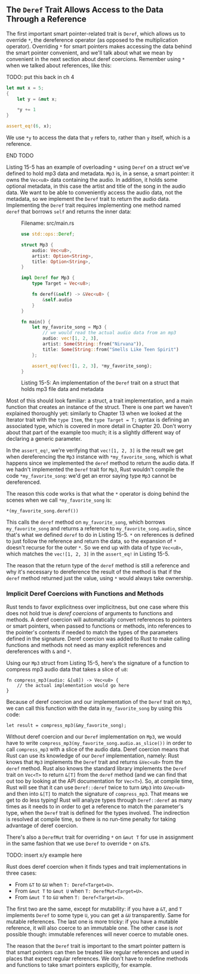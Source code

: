## The `Deref` Trait Allows Access to the Data Through a Reference

The first important smart pointer-related trait is `Deref`, which allows us to
override `*`, the dereference operator (as opposed to the multiplication
operator). Overriding `*` for smart pointers makes accessing the data behind
the smart pointer convenient, and we'll talk about what we mean by convenient
in the next section about deref coercions. Remember using `*` when we talked
about references, like this:

TODO: put this back in ch 4

```rust
let mut x = 5;
{
    let y = &mut x;

    *y += 1
}

assert_eq!(6, x);
```

We use `*y` to access the data that `y` refers to, rather than `y` itself,
which is a reference.

END TODO

Listing 15-5 has an example of overloading `*` using `Deref` on a struct we've
defined to hold mp3 data and metadata. `Mp3` is, in a sense, a smart pointer:
it owns the `Vec<u8>` data containing the audio. In addition, it holds some
optional metadata, in this case the artist and title of the song in the audio
data. We want to be able to conveniently access the audio data, not the
metadata, so we implement the `Deref` trait to return the audio data.
Implementing the `Deref` trait requires implementing one method named `deref`
that borrows `self` and returns the inner data:

<figure>
<span class="filename">Filename: src/main.rs</span>

```rust
use std::ops::Deref;

struct Mp3 {
    audio: Vec<u8>,
    artist: Option<String>,
    title: Option<String>,
}

impl Deref for Mp3 {
    type Target = Vec<u8>;

    fn deref(&self) -> &Vec<u8> {
        &self.audio
    }
}

fn main() {
    let my_favorite_song = Mp3 {
        // we would read the actual audio data from an mp3 file
        audio: vec![1, 2, 3],
        artist: Some(String::from("Nirvana")),
        title: Some(String::from("Smells Like Teen Spirit")),
    };

    assert_eq!(vec![1, 2, 3], *my_favorite_song);
}
```

<figcaption>

Listing 15-5: An implementation of the `Deref` trait on a struct that holds mp3
file data and metadata

</figcaption>
</figure>

Most of this should look familiar: a struct, a trait implementation, and a
main function that creates an instance of the struct. There is one part we
haven't explained thoroughly yet: similarly to Chapter 13 when we looked at the
Iterator trait with the `type Item`, the `type Target = T;` syntax is defining
an associated type, which is covered in more detail in Chapter 20. Don't worry
about that part of the example too much; it is a slightly different way of
declaring a generic parameter.

In the `assert_eq!`, we're verifying that `vec![1, 2, 3]` is the result we get
when dereferencing the `Mp3` instance with `*my_favorite_song`, which is what
happens since we implemented the `deref` method to return the audio data. If
we hadn't implemented the `Deref` trait for `Mp3`, Rust wouldn't compile the
code `*my_favorite_song`: we'd get an error saying type `Mp3` cannot be
dereferenced.

The reason this code works is that what the `*` operator is doing behind
the scenes when we call `*my_favorite_song` is:

```rust,ignore
*(my_favorite_song.deref())
```

This calls the `deref` method on `my_favorite_song`, which borrows
`my_favorite_song` and returns a reference to `my_favorite_song.audio`, since
that's what we defined `deref` to do in Listing 15-5. `*` on references is
defined to just follow the reference and return the data, so the expansion of
`*` doesn't recurse for the outer `*`. So we end up with data of type
`Vec<u8>`, which matches the `vec![1, 2, 3]` in the `assert_eq!` in Listing
15-5.

The reason that the return type of the `deref` method is still a reference and
why it's necessary to dereference the result of the method is that if the
`deref` method returned just the value, using `*` would always take ownership.

### Implicit Deref Coercions with Functions and Methods

Rust tends to favor explicitness over implicitness, but one case where this
does not hold true is *deref coercions* of arguments to functions and methods.
A deref coercion will automatically convert references to pointers or smart
pointers, when passed to functions or methods, into references to the pointer's
contents if needed to match the types of the parameters defined in the
signature. Deref coercion was added to Rust to make calling functions and
methods not need as many explicit references and dereferences with `&` and `*`.

Using our `Mp3` struct from Listing 15-5, here's the signature of a function to
compress mp3 audio data that takes a slice of `u8`:

```rust,ignore
fn compress_mp3(audio: &[u8]) -> Vec<u8> {
    // the actual implementation would go here
}
```

Because of deref coercion and our implementation of the `Deref` trait on `Mp3`,
we can call this function with the data in `my_favorite_song` by using this
code:

```rust,ignore
let result = compress_mp3(&my_favorite_song);
```

Without deref coercion and our `Deref` implementation on `Mp3`, we would have
to write `compress_mp3(my_favorite_song.audio.as_slice())` in order to call
`compress_mp3` with a slice of the audio data. Deref coercion means that Rust
can use its knowledge of our `Deref` implementation, namely: Rust knows that
`Mp3` implements the `Deref` trait and returns `&Vec<u8>` from the `deref`
method. Rust also knows the standard library implements the `Deref` trait on
`Vec<T>` to return `&[T]` from the `deref` method (and we can find that out too
by looking at the API documentation for `Vec<T>`). So, at compile time, Rust
will see that it can use `Deref::deref` twice to turn `&Mp3` into `&Vec<u8>`
and then into `&[T]` to match the signature of `compress_mp3`. That means we
get to do less typing! Rust will analyze types through `Deref::deref` as many
times as it needs to in order to get a reference to match the parameter's type,
when the `Deref` trait is defined for the types involved. The indirection is
resolved at compile time, so there is no run-time penalty for taking advantage
of deref coercion.

There's also a `DerefMut` trait for overriding `*` on `&mut T` for use in
assignment in the same fashion that we use `Deref` to override `*` on `&T`s.

TODO: insert x/y example here

Rust does deref coercion when it finds types and trait implementations in three
cases:

* From `&T` to `&U` when `T: Deref<Target=U>`.
* From `&mut T` to `&mut U` when `T: DerefMut<Target=U>`.
* From `&mut T` to `&U` when `T: Deref<Target=U>`.

The first two are the same, except for mutability: if you have a `&T`, and
`T` implements `Deref` to some type `U`, you can get a `&U` transparently. Same
for mutable references. The last one is more tricky: if you have a mutable
reference, it will also coerce to an immutable one. The other case is _not_
possible though: immutable references will never coerce to mutable ones.

The reason that the `Deref` trait is important to the smart pointer pattern is
that smart pointers can then be treated like regular references and used in
places that expect regular references. We don't have to redefine methods and
functions to take smart pointers explicitly, for example.

